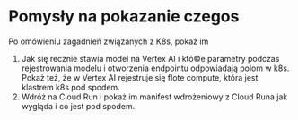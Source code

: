 # Pomysły na pokazanie czegos

Po omówieniu zagadnień związanych z K8s, pokaż im

1. Jak się recznie stawia model na Vertex AI i któ©e parametry podczas rejestrowania modelu i otworzenia endpointu odpowiadają polom w k8s. Pokaż też, że w Vertex AI rejestruje się flote compute, która jest klastrem k8s pod spodem.
3. Wdróż na Cloud Run i pokaż im manifest wdrożeniowy z Cloud Runa jak wygląda i co jest pod spodem.